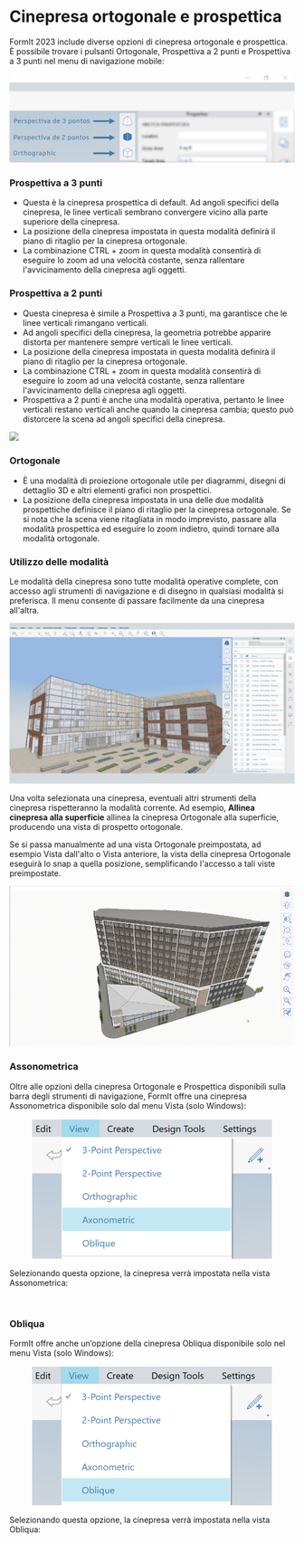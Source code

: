 # Cinepresa ortogonale e prospettica

FormIt 2023 include diverse opzioni di cinepresa ortogonale e prospettica. È possibile trovare i pulsanti Ortogonale, Prospettiva a 2 punti e Prospettiva a 3 punti nel menu di navigazione mobile:

![Pulsanti della vista della cinepresa Prospettiva a 3 punti (in alto), Prospettiva a 2 punti (al centro) e Ortogonale (in basso)](../.gitbook/assets/camera-2point-floating-nav-blurred.png)

### Prospettiva a 3 punti

* Questa è la cinepresa prospettica di default. Ad angoli specifici della cinepresa, le linee verticali sembrano convergere vicino alla parte superiore della cinepresa.
* La posizione della cinepresa impostata in questa modalità definirà il piano di ritaglio per la cinepresa ortogonale.
* La combinazione CTRL + zoom in questa modalità consentirà di eseguire lo zoom ad una velocità costante, senza rallentare l'avvicinamento della cinepresa agli oggetti.

### Prospettiva a 2 punti

* Questa cinepresa è simile a Prospettiva a 3 punti, ma garantisce che le linee verticali rimangano verticali.
* Ad angoli specifici della cinepresa, la geometria potrebbe apparire distorta per mantenere sempre verticali le linee verticali.
* La posizione della cinepresa impostata in questa modalità definirà il piano di ritaglio per la cinepresa ortogonale.
* La combinazione CTRL + zoom in questa modalità consentirà di eseguire lo zoom ad una velocità costante, senza rallentare l'avvicinamento della cinepresa agli oggetti.
* Prospettiva a 2 punti è anche una modalità operativa, pertanto le linee verticali restano verticali anche quando la cinepresa cambia; questo può distorcere la scena ad angoli specifici della cinepresa.

![](../.gitbook/assets/camera-2point-working-mode.gif)

### Ortogonale

* È una modalità di proiezione ortogonale utile per diagrammi, disegni di dettaglio 3D e altri elementi grafici non prospettici.
* La posizione della cinepresa impostata in una delle due modalità prospettiche definisce il piano di ritaglio per la cinepresa ortogonale. Se si nota che la scena viene ritagliata in modo imprevisto, passare alla modalità prospettica ed eseguire lo zoom indietro, quindi tornare alla modalità ortogonale.

### Utilizzo delle modalità

Le modalità della cinepresa sono tutte modalità operative complete, con accesso agli strumenti di navigazione e di disegno in qualsiasi modalità si preferisca. Il menu consente di passare facilmente da una cinepresa all'altra. 

![Attivazione/Disattivazione delle tre diverse modalità della cinepresa: Prospettiva a 3 punti, Prospettica a 2 punti e Ortogonale](../.gitbook/assets/perspective-gif.gif)

Una volta selezionata una cinepresa, eventuali altri strumenti della cinepresa rispetteranno la modalità corrente. Ad esempio, **Allinea cinepresa alla superficie** allinea la cinepresa Ortogonale alla superficie, producendo una vista di prospetto ortogonale.

Se si passa manualmente ad una vista Ortogonale preimpostata, ad esempio Vista dall'alto o Vista anteriore, la vista della cinepresa Ortogonale eseguirà lo snap a quella posizione, semplificando l'accesso a tali viste preimpostate.

![](../.gitbook/assets/orthoorienttoface.gif)

### Assonometrica

Oltre alle opzioni della cinepresa Ortogonale e Prospettica disponibili sulla barra degli strumenti di navigazione, FormIt offre una cinepresa Assonometrica disponibile solo dal menu Vista (solo Windows):

<figure><img src="../.gitbook/assets/AxonometricMenu (2).png" alt=""><figcaption></figcaption></figure>

Selezionando questa opzione, la cinepresa verrà impostata nella vista Assonometrica:

<figure><img src="../.gitbook/assets/Axonometric (2).png" alt=""><figcaption></figcaption></figure>

### Obliqua

FormIt offre anche un’opzione della cinepresa Obliqua disponibile solo nel menu Vista (solo Windows):

<figure><img src="../.gitbook/assets/ObliqueMenu.png" alt=""><figcaption></figcaption></figure>

Selezionando questa opzione, la cinepresa verrà impostata nella vista Obliqua:

<figure><img src="../.gitbook/assets/Oblique (2).png" alt=""><figcaption></figcaption></figure>
